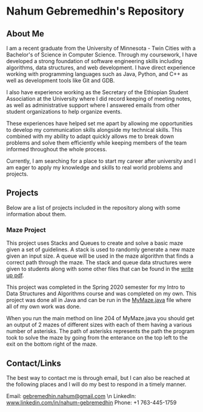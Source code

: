 # Nahum Gebremedhin's Repository 


## About Me

I am a recent graduate from the University of Minnesota - Twin Cities with a Bachelor's of Science in Computer Science. Through my coursework, I have developed a strong foundation of software engineering skills including algorithms, data structures, and web development. I have direct experience working with programming languages such as Java, Python, and C++ as well as development tools like Git and GDB.

I also have experience working as the Secretary of the Ethiopian Student Association at the University where I did record keeping of meeting notes, as well as administrative support where I answered emails from other student organizations to help organize events.

These experiences have helped set me apart by allowing me opportunities to develop my communication skills alongside my technical skills. This combined with my ability to adapt quickly allows me to break down problems and solve them efficiently while keeping members of the team informed throughout the whole process. 

Currently, I am searching for a place to start my career after university and I am eager to apply my knowledge and skills to real world problems and projects.


## Projects

Below are a list of projects included in the repository along with some information about them.

### Maze Project

This project uses Stacks and Queues to create and solve a basic maze given a set of guidelines. A stack is used to randomly generate a new maze given an input size. A queue will be used in the maze algorithm that finds a correct path through the maze. The stack and queue data structures were given to students along with some other files that can be found in the [write up pdf](https://github.com/nahum-gebremedhin/nahum-gebremedhin/blob/main/MazeProject/CSCI_1933_Project_4_SPRING_2020.pdf).

This project was completed in the Spring 2020 semester for my Intro to Data Structures and Algorithms course and was completed on my own. This project was done all in Java and can be run in the [MyMaze.java](https://github.com/nahum-gebremedhin/nahum-gebremedhin/blob/main/MazeProject/src/MyMaze.java) file where all of my own work was done. 

When you run the main method on line 204 of MyMaze.java you should get an output of 2 mazes of different sizes with each of them having a various number of asterisks. The path of asterisks represents the path the program took to solve the maze by going from the enterance on the top left to the exit on the bottom right of the maze. 

## Contact/Links

The best way to contact me is through email, but I can also be reached at the following places and I will do my best to respond in a timely manner. 



Email: gebremedhin.nahum@gmail.com \n
LinkedIn: www.linkedin.com/in/nahum-gebremedhin
Phone: +1 763-445-1759




<!---
nahum-gebremedhin/nahum-gebremedhin is a ✨ special ✨ repository because its `README.md` (this file) appears on your GitHub profile.
You can click the Preview link to take a look at your changes.
--->
